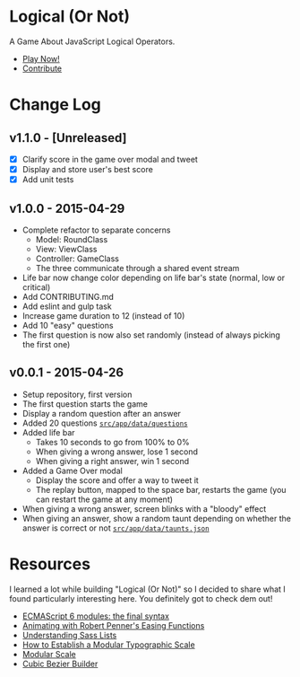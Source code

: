 # Logical (Or Not)

A Game About JavaScript Logical Operators.

* [Play Now!](http://gabinaureche.com/logicalornot/)
* [Contribute](https://github.com/Zhouzi/logicalornot/blob/gh-pages/CONTRIBUTING.md)



# Change Log

## v1.1.0 - [Unreleased]

* [x] Clarify score in the game over modal and tweet
* [x] Display and store user's best score
* [x] Add unit tests

## v1.0.0 - 2015-04-29

* Complete refactor to separate concerns
  * Model: RoundClass
  * View: ViewClass
  * Controller: GameClass
  * The three communicate through a shared event stream
* Life bar now change color depending on life bar's state (normal, low or critical)
* Add CONTRIBUTING.md
* Add eslint and gulp task
* Increase game duration to 12 (instead of 10)
* Add 10 "easy" questions
* The first question is now also set randomly (instead of always picking the first one) 

## v0.0.1 - 2015-04-26

* Setup repository, first version
* The first question starts the game
* Display a random question after an answer
* Added 20 questions [`src/app/data/questions`](https://github.com/Zhouzi/logicalornot/blob/gh-pages/src/app/data/questions.json)
* Added life bar
  * Takes 10 seconds to go from 100% to 0%
  * When giving a wrong answer, lose 1 second
  * When giving a right answer, win 1 second
* Added a Game Over modal
  * Display the score and offer a way to tweet it
  * The replay button, mapped to the space bar, restarts the game (you can restart the game at any moment)
* When giving a wrong answer, screen blinks with a "bloody" effect
* When giving an answer, show a random taunt depending on whether the answer is correct or not [`src/app/data/taunts.json`](https://github.com/Zhouzi/logicalornot/blob/gh-pages/src/app/data/taunts.json)



# Resources

I learned a lot while building "Logical (Or Not)" so I decided to share what I found particularly interesting here.
You definitely got to check dem out!

* [ECMAScript 6 modules: the final syntax](http://www.2ality.com/2014/09/es6-modules-final.html)
* [Animating with Robert Penner's Easing Functions](http://www.kirupa.com/html5/animating_with_easing_functions_in_javascript.htm)
* [Understanding Sass Lists](http://hugogiraudel.com/2013/07/15/understanding-sass-lists/)
* [How to Establish a Modular Typographic Scale](http://webdesign.tutsplus.com/articles/how-to-establish-a-modular-typographic-scale--webdesign-14927)
* [Modular Scale](http://www.modularscale.com/)
* [Cubic Bezier Builder](http://cubic-bezier.com/)
